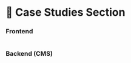 # 📎 Case Studies Section

### **Frontend**

<figure><img src="../../.gitbook/assetsMukand/case-studies-section.png" alt=""><figcaption></figcaption></figure>

### Backend (CMS)

<figure><img src="../../.gitbook/assetsMukand/case-studies-section-cms.png" alt=""><figcaption></figcaption></figure>
